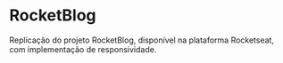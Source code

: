# RocketBlog
Replicação do projeto RocketBlog, disponível na plataforma Rocketseat, com implementação de responsividade.
